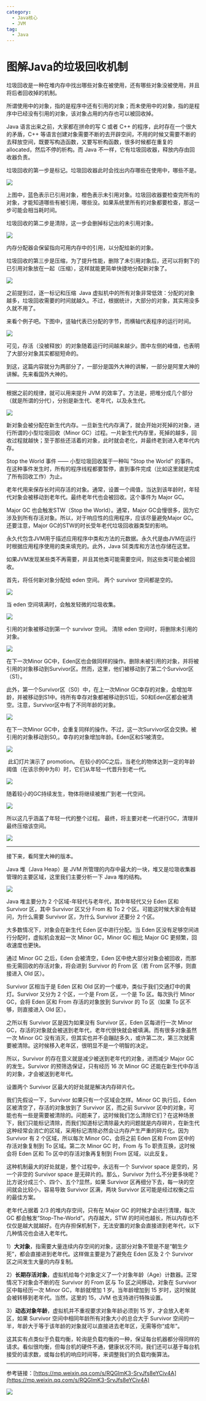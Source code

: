 ```yaml
---
category:
  - Java核心
  - JVM
tag:
  - Java
---
```


# 图解Java的垃圾回收机制


垃圾回收是一种在堆内存中找出哪些对象在被使用，还有哪些对象没被使用，并且将后者回收掉的机制。

所谓使用中的对象，指的是程序中还有引用的对象；而未使用中的对象，指的是程序中已经没有引用的对象，该对象占用的内存也可以被回收掉。

Java 语言出来之前，大家都在拼命的写 C 或者 C++ 的程序，此时存在一个很大的矛盾，C++ 等语言创建对象需要不断的去开辟空间，不用的时候又需要不断的去释放空间，既要写构造函数，又要写析构函数，很多时候都在重复的 allocated，然后不停的析构。而 Java 不一样，它有垃圾回收器，释放内存由回收器负责。

垃圾回收的第一步是标记。垃圾回收器此时会找出内存哪些在使用中，哪些不是。

![](http://cdn.tobebetterjavaer.com/tobebetterjavaer/images/images/jvm/tujie-gc-9858785a-c6aa-4d6d-a6cd-640d24dd27d0.png)


上图中，蓝色表示已引用对象，橙色表示未引用对象。垃圾回收器要检查完所有的对象，才能知道哪些有被引用，哪些没。如果系统里所有的对象都要检查，那这一步可能会相当耗时间。

垃圾回收的第二步是清除，这一步会删掉标记出的未引用对象。

![](http://cdn.tobebetterjavaer.com/tobebetterjavaer/images/images/jvm/tujie-gc-768f5a2c-6c81-4f76-b847-a41cc8413228.png)


内存分配器会保留指向可用内存中的引用，以分配给新的对象。

垃圾回收的第三步是压缩，为了提升性能，删除了未引用对象后，还可以将剩下的已引用对象放在一起（压缩），这样就能更简单快捷地分配新对象了。

![](http://cdn.tobebetterjavaer.com/tobebetterjavaer/images/images/jvm/tujie-gc-989889b6-adb4-4277-8c67-73d76658f744.png)

之前提到过，逐一标记和压缩  Java 虚拟机中的所有对象非常低效：分配的对象越多，垃圾回收需要的时间就越久。不过，根据统计，大部分的对象，其实用没多久就不用了。

来看个例子吧。下图中，竖轴代表已分配的字节，而横轴代表程序的运行时间。

![](http://cdn.tobebetterjavaer.com/tobebetterjavaer/images/images/jvm/tujie-gc-24b154be-4ad0-4cc7-87e9-a3035bc9e3c5.png)


可见，存活（没被释放）的对象随着运行时间越来越少。图中左侧的峰值，也表明了大部分对象其实都挺短命的。

到这，这篇内容就分为两部分了，一部分是国外大神的讲解，一部分是阿里大神的讲解。先来看国外大神的。

----

根据之前的规律，就可以用来提升 JVM 的效率了。方法是，把堆分成几个部分（就是所谓的分代），分别是新生代、老年代，以及永生代。

![](http://cdn.tobebetterjavaer.com/tobebetterjavaer/images/images/jvm/tujie-gc-590c5011-48c4-4543-bd26-6f14c2b8614b.png)

新对象会被分配在新生代内存。一旦新生代内存满了，就会开始对死掉的对象，进行所谓的小型垃圾回收（Minor GC）过程。一片新生代内存里，死掉的越多，回收过程就越快；至于那些还活着的对象，此时就会老化，并最终老到进入老年代内存。

Stop the World 事件 —— 小型垃圾回收属于一种叫 "Stop the World" 的事件。在这种事件发生时，所有的程序线程都要暂停，直到事件完成（比如这里就是完成了所有回收工作）为止。

老年代用来保存长时间存活的对象。通常，设置一个阈值，当达到该年龄时，年轻代对象会被移动到老年代。最终老年代也会被回收。这个事件为 Major GC。

Major GC 也会触发STW（Stop the World）。通常，Major GC会慢很多，因为它涉及到所有存活对象。所以，对于响应性的应用程序，应该尽量避免Major GC。还要注意，Major GC的STW的时长受年老代垃圾回收器类型的影响。

永久代包含JVM用于描述应用程序中类和方法的元数据。永久代是由JVM在运行时根据应用程序使用的类来填充的。此外，Java SE类库和方法也存储在这里。

如果JVM发现某些类不再需要，并且其他类可能需要空间，则这些类可能会被回收。

首先，将任何新对象分配给 eden 空间。 两个 survivor 空间都是空的。

![](http://cdn.tobebetterjavaer.com/tobebetterjavaer/images/images/jvm/tujie-gc-efe9657b-c7a6-48a8-9037-0e709b1d236c)

当 eden 空间填满时，会触发轻微的垃圾收集。

![](http://cdn.tobebetterjavaer.com/tobebetterjavaer/images/images/jvm/tujie-gc-2497947b-92b5-4a7c-9399-1909a3153660)

引用的对象被移动到第一个 survivor 空间。 清除 eden 空间时，将删除未引用的对象。

![](http://cdn.tobebetterjavaer.com/tobebetterjavaer/images/images/jvm/tujie-gc-2b431315-26fa-4ea0-843a-c63ca568f960)

在下一次Minor GC中，Eden区也会做同样的操作。删除未被引用的对象，并将被引用的对象移动到Survivor区。然而，这里，他们被移动到了第二个Survivor区（S1）。

此外，第一个Survivor区（S0）中，在上一次Minor GC幸存的对象，会增加年龄，并被移动到S1中。待所有幸存对象都被移动到S1后，S0和Eden区都会被清空。注意，Survivor区中有了不同年龄的对象。

![](http://cdn.tobebetterjavaer.com/tobebetterjavaer/images/images/jvm/tujie-gc-e2560f59-9b24-4d16-88db-b6ac4d0b6ffe)

在下一次Minor GC中，会重复同样的操作。不过，这一次Survivor区会交换。被引用的对象移动到S0,。幸存的对象增加年龄。Eden区和S1被清空。

![](http://cdn.tobebetterjavaer.com/tobebetterjavaer/images/images/jvm/tujie-gc-aa9f883a-12db-4c8b-8391-3c289b53d804)

 此幻灯片演示了 promotion。 在较小的GC之后，当老化的物体达到一定的年龄阈值（在该示例中为8）时，它们从年轻一代晋升到老一代。

![](http://cdn.tobebetterjavaer.com/tobebetterjavaer/images/images/jvm/tujie-gc-dec96816-2912-4127-aaaa-a4d987123f52)

随着较小的GC持续发生，物体将继续被推广到老一代空间。

![](http://cdn.tobebetterjavaer.com/tobebetterjavaer/images/images/jvm/tujie-gc-6cb31f8a-2eac-489c-88bd-fc643996ab49)

所以这几乎涵盖了年轻一代的整个过程。 最终，将主要对老一代进行GC，清理并最终压缩该空间。

![](http://cdn.tobebetterjavaer.com/tobebetterjavaer/images/images/jvm/tujie-gc-df98a004-e233-4fb5-a31a-f422033ecfa7)

--------

接下来，看阿里大神的版本。

Java 堆（Java Heap）是 JVM 所管理的内存中最大的一块，堆又是垃圾收集器管理的主要区域，这里我们主要分析一下 Java 堆的结构。

![](http://cdn.tobebetterjavaer.com/tobebetterjavaer/images/images/jvm/tujie-gc-294701a5-1c50-4112-94a1-96a8bab80e34.png)


Java 堆主要分为 2 个区域-年轻代与老年代，其中年轻代又分 Eden 区和 Survivor 区，其中 Survivor 区又分 From 和 To 2 个区。可能这时候大家会有疑问，为什么需要 Survivor 区，为什么 Survivor 还要分 2 个区。

大多数情况下，对象会在新生代 Eden 区中进行分配。当 Eden 区没有足够空间进行分配时，虚拟机会发起一次 Minor GC，Minor GC 相比 Major GC 更频繁，回收速度也更快。

通过 Minor GC 之后，Eden 会被清空，Eden 区中绝大部分对象会被回收，而那些无需回收的存活对象，将会进到 Survivor 的 From 区（若 From 区不够，则直接进入 Old 区）。

Survivor 区相当于是 Eden 区和 Old 区的一个缓冲，类似于我们交通灯中的黄灯。Survivor 又分为 2 个区，一个是 From 区，一个是 To 区。每次执行 Minor GC，会将 Eden 区和 From 存活的对象放到 Survivor 的 To 区（如果 To 区不够，则直接进入 Old 区）。

之所以有 Survivor 区是因为如果没有 Survivor 区，Eden 区每进行一次 Minor GC，存活的对象就会被送到老年代，老年代很快就会被填满。而有很多对象虽然一次 Minor GC 没有消灭，但其实也并不会蹦跶多久，或许第二次，第三次就需要被清除。这时候移入老年区，很明显不是一个明智的决定。

所以，Survivor 的存在意义就是减少被送到老年代的对象，进而减少 Major GC 的发生。Survivor 的预筛选保证，只有经历 16 次 Minor GC 还能在新生代中存活的对象，才会被送到老年代。

设置两个 Survivor 区最大的好处就是解决内存碎片化。

我们先假设一下，Survivor 如果只有一个区域会怎样。Minor GC 执行后，Eden 区被清空了，存活的对象放到了 Survivor 区，而之前 Survivor 区中的对象，可能也有一些是需要被清除的。问题来了，这时候我们怎么清除它们？在这种场景下，我们只能标记清除，而我们知道标记清除最大的问题就是内存碎片，在新生代这种经常会消亡的区域，采用标记清除必然会让内存产生严重的碎片化。因为 Survivor 有 2 个区域，所以每次 Minor GC，会将之前 Eden 区和 From 区中的存活对象复制到 To 区域。第二次 Minor GC 时，From 与 To 职责互换，这时候会将 Eden 区和 To 区中的存活对象再复制到 From 区域，以此反复。

这种机制最大的好处就是，整个过程中，永远有一个 Survivor space 是空的，另一个非空的 Survivor space 是无碎片的。那么，Survivor 为什么不分更多块呢？比方说分成三个、四个、五个?显然，如果 Survivor 区再细分下去，每一块的空间就会比较小，容易导致 Survivor 区满，两块 Survivor 区可能是经过权衡之后的最佳方案。

老年代占据着 2/3 的堆内存空间，只有在 Major GC 的时候才会进行清理，每次 GC 都会触发“Stop-The-World”。内存越大，STW 的时间也越长，所以内存也不仅仅是越大就越好。在内存担保机制下，无法安置的对象会直接进到老年代，以下几种情况也会进入老年代。

1）**大对象**，指需要大量连续内存空间的对象，这部分对象不管是不是“朝生夕死”，都会直接进到老年代。这样做主要是为了避免在 Eden 区及 2 个 Survivor 区之间发生大量的内存复制。

2）**长期存活对象**，虚拟机给每个对象定义了一个对象年龄（Age）计数器。正常情况下对象会不断的在 Survivor 的 From 区与 To 区之间移动，对象在 Survivor 区中每经历一次 Minor GC，年龄就增加 1 岁。当年龄增加到 15 岁时，这时候就会被转移到老年代。当然，这里的 15，JVM 也支持进行特殊设置。

3）**动态对象年龄**，虚拟机并不重视要求对象年龄必须到 15 岁，才会放入老年区，如果 Survivor 空间中相同年龄所有对象大小的总合大于 Survivor 空间的一半，年龄大于等于该年龄的对象就可以直接进去老年区，无需等你“成年”。

这其实有点类似于负载均衡，轮询是负载均衡的一种，保证每台机器都分得同样的请求。看似很均衡，但每台机的硬件不通，健康状况不同，我们还可以基于每台机接受的请求数，或每台机的响应时间等，来调整我们的负载均衡算法。

----

参考链接：[https://mp.weixin.qq.com/s/RQGImK3-SrvJfs8eYCiv4A](https://mp.weixin.qq.com/s/RQGImK3-SrvJfs8eYCiv4A)

![](http://cdn.tobebetterjavaer.com/tobebetterjavaer/images/xingbiaogongzhonghao.png)
